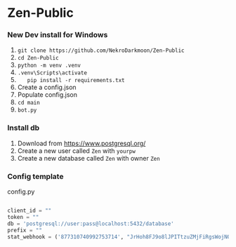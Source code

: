 # Zen-Public

### New Dev install for Windows
01. `git clone https://github.com/NekroDarkmoon/Zen-Public`
02. `cd Zen-Public`
03. `python -m venv .venv`
04. `.venv\Scripts\activate`
05. `	pip install -r requirements.txt`
06. Create a config.json
07. Populate config.json
08. `cd main`
09. `bot.py`

### Install db
01. Download from https://www.postgresql.org/
02. Create a new user called  `Zen` with `yourpw`
03. Create a new database called `Zen` with owner `Zen`


### Config template

config.py
```py

client_id = ""  
token = ""
db = 'postgresql://user:pass@localhost:5432/database'
prefix = ""
stat_webhook = ('877310740992753714', "JrHoh8FJ9o8lJPITtzuZMjFiRgsWojNONRFk4UglG15SzqV6OHHlt7-O8dQvf2Vvk3mu")

```
